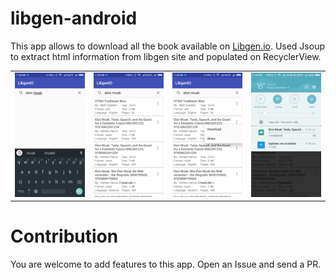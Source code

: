 # libgen-android

This app allows to download all the book available on [Libgen.io](http://libgen.io/).
Used Jsoup to extract html information from libgen site and populated on RecyclerView.

<table>
    <tr>
     <td><img src="/ss/1.png"></td>
     <td><img src="/ss/2.png"></td>
     <td><img src="/ss/3.png"></td>
     <td><img src="/ss/4.png"></td>
    </tr>  
</table>

# Contribution
You are welcome to add features to this app. Open an Issue and send a PR.
